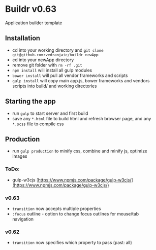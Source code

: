 # Buildr v0.63
Application builder template

## Installation
- cd into your working directory and `git clone git@github.com:vedranjaic/buildr newApp`
- cd into your newApp directory
- remove git folder with `rm -rf .git`
- `npm install` will install all gulp modules
- `bower install` will pull all vendor frameworks and scripts
- `gulp install` will copy main app.js, bower frameworks and vendors scripts into build/ and working directories

## Starting the app
- run `gulp` to start server and first build
- save any `*.html` file to build html and refresh browser page, and any `*.scss` file to compile css

## Production
- run `gulp production` to minify css, combine and minify js, optimize images

### ToDo:
- gulp-w3cjs [https://www.npmjs.com/package/gulp-w3cjs/](https://www.npmjs.com/package/gulp-w3cjs/)

### v0.63
- `transition` now accepts multiple properties
- `:focus` outline - option to change focus outlines for mouse/tab navigation
### v0.62
- `transition` now specifies which property to pass (past: all)
